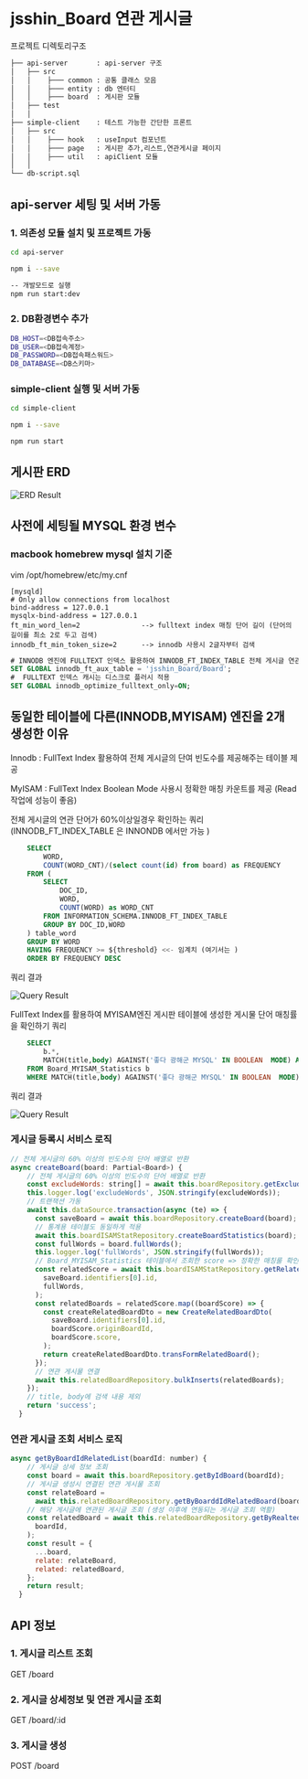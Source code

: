 # jsshin_Board 연관 게시글

프로젝트 디렉토리구조

```bash
├── api-server       : api-server 구조
│   ├── src
│   │    ├─── common : 공통 클래스 모음
│   │    ├─── entity : db 엔터티
│   │    ├─── board  : 게시판 모듈
│   ├── test
│   │
├── simple-client    : 테스트 가능한 간단한 프론트
│   ├── src
│   │    ├─── hook   : useInput 컴포넌트
│   │    ├─── page   : 게시판 추가,리스트,연관게시글 페이지
│   │    ├─── util   : apiClient 모듈
│   │
└── db-script.sql
```

## api-server 세팅 및 서버 가동

### 1. 의존성 모듈 설치 및 프로젝트 가동

```bash
cd api-server

npm i --save

-- 개발모드로 실행
npm run start:dev
```

### 2. DB환경변수 추가

```bash
DB_HOST=<DB접속주소>
DB_USER=<DB접속계정>
DB_PASSWORD=<DB접속패스워드>
DB_DATABASE=<DB스키마>
```

### simple-client 실행 및 서버 가동

```bash
cd simple-client

npm i --save

npm run start

```

## 게시판 ERD

![ERD Result](github_picture/게시판ERD.png)

## 사전에 세팅될 MYSQL 환경 변수

### macbook homebrew mysql 설치 기준

vim /opt/homebrew/etc/my.cnf

```LINUX
[mysqld]
# Only allow connections from localhost
bind-address = 127.0.0.1
mysqlx-bind-address = 127.0.0.1
ft_min_word_len=2               --> fulltext index 매칭 단어 길이 (단어의 길이를 최소 2로 두고 검색)
innodb_ft_min_token_size=2      --> innodb 사용시 2글자부터 검색

```

```SQL
# INNODB 엔진에 FULLTEXT 인덱스 활용하여 INNODB_FT_INDEX_TABLE 전체 게시글 연관단어 파악하기 위함
SET GLOBAL innodb_ft_aux_table = 'jsshin_Board/Board';
#  FULLTEXT 인덱스 캐시는 디스크로 플러시 적용
SET GLOBAL innodb_optimize_fulltext_only=ON;

```

## 동일한 테이블에 다른(INNODB,MYISAM) 엔진을 2개 생성한 이유

Innodb : FullText Index 활용하여 전체 게시글의 단여 빈도수를 제공해주는 테이블 제공

MyISAM : FullText Index Boolean Mode 사용시 정확한 매칭 카운트를 제공 (Read 작업에 성능이 좋음)

전체 게시글의 연관 단어가 60%이상일경우 확인하는 쿼리 (INNODB_FT_INDEX_TABLE 은 INNONDB 에서만 가능 )

```SQL
    SELECT
        WORD,
        COUNT(WORD_CNT)/(select count(id) from board) as FREQUENCY
    FROM (
        SELECT
            DOC_ID,
            WORD,
            COUNT(WORD) as WORD_CNT
        FROM INFORMATION_SCHEMA.INNODB_FT_INDEX_TABLE
        GROUP BY DOC_ID,WORD
    ) table_word
    GROUP BY WORD
    HAVING FREQUENCY >= ${threshold} <<- 임계치 (여기서는 )
    ORDER BY FREQUENCY DESC
```

쿼리 결과

![Query Result](github_picture/전체게시글단어빈도수.png)

FullText Index를 활용하여 MYISAM엔진 게시판 테이블에 생성한 게시물 단어 매칭률을 확인하기 쿼리

```SQL
    SELECT
        b.*,
        MATCH(title,body) AGAINST('좋다 광해군 MYSQL' IN BOOLEAN  MODE) AS SCORE
    FROM Board_MYISAM_Statistics b
    WHERE MATCH(title,body) AGAINST('좋다 광해군 MYSQL' IN BOOLEAN  MODE);
```

쿼리 결과

![Query Result](github_picture/게시글생성시연관게시글판단기준.png)

### 게시글 등록시 서비스 로직

```javascript
// 전체 게시글의 60% 이상의 빈도수의 단어 배열로 반환
async createBoard(board: Partial<Board>) {
    // 전체 게시글의 60% 이상의 빈도수의 단어 배열로 반환
    const excludeWords: string[] = await this.boardRepository.getExcludeWords();
    this.logger.log('excludeWords', JSON.stringify(excludeWords));
    // 트랜잭션 가동
    await this.dataSource.transaction(async (te) => {
      const saveBoard = await this.boardRepository.createBoard(board);
      // 통계용 테이블도 동일하게 적용
      await this.boardISAMStatRepository.createBoardStatistics(board);
      const fullWords = board.fullWords();
      this.logger.log('fullWords', JSON.stringify(fullWords));
      // Board_MYISAM_Statistics 테이블에서 조회한 score => 정확한 매칭룰 확인
      const relatedScore = await this.boardISAMStatRepository.getRelatedBoard(
        saveBoard.identifiers[0].id,
        fullWords,
      );
      const relatedBoards = relatedScore.map((boardScore) => {
        const createRelatedBoardDto = new CreateRelatedBoardDto(
          saveBoard.identifiers[0].id,
          boardScore.originBoardId,
          boardScore.score,
        );
        return createRelatedBoardDto.transFormRelatedBoard();
      });
      // 연관 게시물 연결
      await this.relatedBoardRepository.bulkInserts(relatedBoards);
    });
    // title, body에 검색 내용 제외
    return 'success';
  }
```

### 연관 게시글 조회 서비스 로직

```javascript
async getByBoardIdRelatedList(boardId: number) {
    // 게시글 상세 정보 조회
    const board = await this.boardRepository.getByIdBoard(boardId);
    // 게시글 생성시 연결된 연관 게시물 조회
    const relateBoard =
      await this.relatedBoardRepository.getByBoarddIdRelatedBoard(boardId);
    // 해당 게시글에 연관된 게시글 조회 (생성 이후에 연동되는 게시글 조회 역활)
    const relatedBoard = await this.relatedBoardRepository.getByRealtedIdBoard(
      boardId,
    );
    const result = {
      ...board,
      relate: relateBoard,
      related: relatedBoard,
    };
    return result;
  }
```

## API 정보

### 1. 게시글 리스트 조회

GET /board

### 2. 게시글 상세정보 및 연관 게시글 조회

GET /board/:id

### 3. 게시글 생성

POST /board
